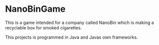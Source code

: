 # NanoBinGame
This is a game intended for a company called NanoBin which is making a recyclable box for smoked cigarettes.

This projects is programmed in Java and Javas own frameworks. 

